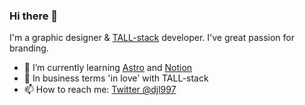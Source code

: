 ### Hi there 👋

I'm a graphic designer & [TALL-stack](https://tallstack.dev/) developer. I've great passion for branding. 

- 🌱 I’m currently learning [Astro](https://astro.build/) and [Notion](https://www.notion.so)
- 💟 In business terms 'in love' with TALL-stack
- 📫 How to reach me: [Twitter @djl997](https://twitter.com/djl997)

<!--
**djl997/djl997** is a ✨ _special_ ✨ repository because its `README.md` (this file) appears on your GitHub profile.

Here are some ideas to get you started:

- 🔭 I’m currently working on ...
- 🌱 I’m currently learning ...
- 👯 I’m looking to collaborate on ...
- 🤔 I’m looking for help with ...
- 💬 Ask me about ...
- 📫 How to reach me: ...
- 😄 Pronouns: ...
- ⚡ Fun fact: ...
-->
